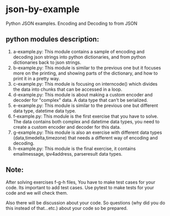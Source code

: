 # json-by-example
Python JSON examples. Encoding and Decoding to from JSON

## python modules description:
1. a-example.py: This module contains a sample of encoding and decoding json strings into python dictionaries, 
and from python dictionaries back to json strings.
2. b-example.py: This module is similar to the previous one but it focuses more on the printing,
and showing parts of the dictionary, and how to print it in a pretty way.
3. c-example.py: This module is focusing on interncode() which divides the data into chunks that can be accessed in a loop.
4. d-example.py: This module is about making a custom encoder and decoder for "complex" data. A data type that can't be serialized.
5. e-example.py: This module is similar to the previous one but different data type, datetime data type. 
6. f-example.py: This module is the first exercise that you have to solve. The data contains both complex and datetime data types,
you need to create a custom encoder and decoder for this data.
7. g-example.py: This module is also an exercise with different data types (data,timedelta,timezone) that needs a different way of
encoding and decoding.
8. h-example.py: This module is the final exercise, it contains emailmessage, ipv4address, parseresult data types.



## Note:
After solving exercises f-g-h files, You have to make test cases for your code. 
Its important to add test cases. Use pytest to make tests for your code and we will check them.

Also there will be discussion about your code. So questions (why did you do this instead of that...etc.) about your code so be prepared.